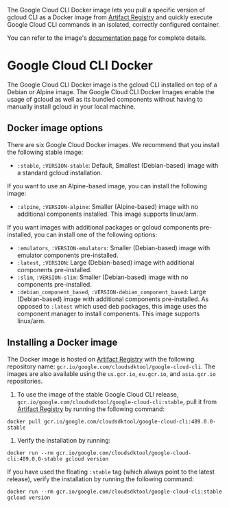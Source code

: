 The Google Cloud CLI Docker image lets you pull a specific version of gcloud CLI as a Docker image from [Artifact Registry](https://cloud.google.com/artifact-registry) and quickly execute Google Cloud CLI commands in an isolated, correctly configured container. 

You can refer to the image's [documentation page](https://cloud.google.com/sdk/docs/downloads-docker) for complete details.

# Google Cloud CLI Docker

The Google Cloud CLI Docker image is the gcloud CLI installed on top of a Debian or Alpine image. The Google Cloud CLI Docker Images enable the usage of gcloud as well as its bundled components without having to manually install gcloud in your local machine.

## Docker image options

There are six Google Cloud Docker images. We recommend that you install
the following stable image:

* `:stable`, `:VERSION-stable`: Default, Smallest (Debian-based) image with a
standard gcloud installation.

If you want to use an Alpine-based image, you can install the following
image:

* `:alpine`, `:VERSION-alpine`: Smaller (Alpine-based) image with no additional
components installed. This image supports linux/arm.

If you want images with additional packages or gcloud components pre-installed,
you can install one of the following options:

* `:emulators`, `:VERSION-emulators`: Smaller (Debian-based) image with emulator
components pre-installed.
* `:latest`, `:VERSION`: Large (Debian-based) image with additional components
pre-installed.
* `:slim`, `:VERSION-slim`: Smaller (Debian-based) image with no components
pre-installed.
* `:debian_component_based`, `:VERSION-debian_component_based`: Large (Debian-based)
image with additional components pre-installed. As opposed to `:latest` which
used deb packages, this image uses the component manager to install components.
This image supports linux/arm.

## Installing a Docker image

The Docker image is hosted on
[Artifact Registry](https://console.cloud.google.com/artifacts/docker/google.com:cloudsdktool/us/gcr.io/google-cloud-cli)
with the following repository name:
`gcr.io/google.com/cloudsdktool/google-cloud-cli`. The images are also available
using the `us.gcr.io`, `eu.gcr.io`, and `asia.gcr.io` repositories.

1. To use the image of the stable Google Cloud CLI release,
  `gcr.io/google.com/cloudsdktool/google-cloud-cli:stable`,
  pull it from [Artifact Registry](https://console.cloud.google.com/artifacts/docker/google.com:cloudsdktool/us/gcr.io/google-cloud-cli)
  by running the following command:

  ```none
  docker pull gcr.io/google.com/cloudsdktool/google-cloud-cli:489.0.0-stable
  ```

1. Verify the installation by running:

  ```none
  docker run --rm gcr.io/google.com/cloudsdktool/google-cloud-cli:489.0.0-stable gcloud version
  ```

  If you have used the floating `:stable` tag (which always point to the latest
  release), verify the installation by running the following command:

  ```none
  docker run --rm gcr.io/google.com/cloudsdktool/google-cloud-cli:stable gcloud version
  ```

